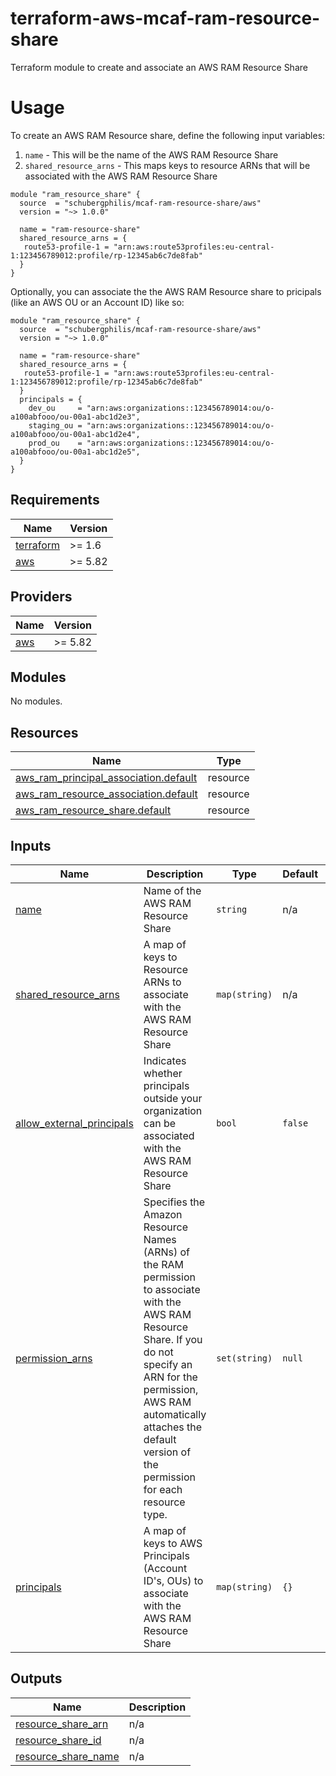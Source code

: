 # terraform-aws-mcaf-ram-resource-share
Terraform module to create and associate an AWS RAM Resource Share

# Usage

To create an AWS RAM Resource share, define the following input variables:

1. `name` - This will be the name of the AWS RAM Resource Share
2. `shared_resource_arns` - This maps keys to resource ARNs that will be associated with the AWS RAM Resource Share

```hcl
module "ram_resource_share" {
  source  = "schubergphilis/mcaf-ram-resource-share/aws"
  version = "~> 1.0.0"

  name = "ram-resource-share"
  shared_resource_arns = {
   route53-profile-1 = "arn:aws:route53profiles:eu-central-1:123456789012:profile/rp-12345ab6c7de8fab"
  }
}
```

Optionally, you can associate the the AWS RAM Resource share to pricipals (like an AWS OU or an Account ID) like so:

```hcl
module "ram_resource_share" {
  source  = "schubergphilis/mcaf-ram-resource-share/aws"
  version = "~> 1.0.0"

  name = "ram-resource-share"
  shared_resource_arns = {
   route53-profile-1 = "arn:aws:route53profiles:eu-central-1:123456789012:profile/rp-12345ab6c7de8fab"
  }
  principals = {
    dev_ou     = "arn:aws:organizations::123456789014:ou/o-a100abfooo/ou-00a1-abc1d2e3",
    staging_ou = "arn:aws:organizations::123456789014:ou/o-a100abfooo/ou-00a1-abc1d2e4",
    prod_ou    = "arn:aws:organizations::123456789014:ou/o-a100abfooo/ou-00a1-abc1d2e5",
  }
}
```

<!-- BEGIN_TF_DOCS -->
## Requirements

| Name | Version |
|------|---------|
| <a name="requirement_terraform"></a> [terraform](#requirement\_terraform) | >= 1.6 |
| <a name="requirement_aws"></a> [aws](#requirement\_aws) | >= 5.82 |

## Providers

| Name | Version |
|------|---------|
| <a name="provider_aws"></a> [aws](#provider\_aws) | >= 5.82 |

## Modules

No modules.

## Resources

| Name | Type |
|------|------|
| [aws_ram_principal_association.default](https://registry.terraform.io/providers/hashicorp/aws/latest/docs/resources/ram_principal_association) | resource |
| [aws_ram_resource_association.default](https://registry.terraform.io/providers/hashicorp/aws/latest/docs/resources/ram_resource_association) | resource |
| [aws_ram_resource_share.default](https://registry.terraform.io/providers/hashicorp/aws/latest/docs/resources/ram_resource_share) | resource |

## Inputs

| Name | Description | Type | Default | Required |
|------|-------------|------|---------|:--------:|
| <a name="input_name"></a> [name](#input\_name) | Name of the AWS RAM Resource Share | `string` | n/a | yes |
| <a name="input_shared_resource_arns"></a> [shared\_resource\_arns](#input\_shared\_resource\_arns) | A map of keys to Resource ARNs to associate with the AWS RAM Resource Share | `map(string)` | n/a | yes |
| <a name="input_allow_external_principals"></a> [allow\_external\_principals](#input\_allow\_external\_principals) | Indicates whether principals outside your organization can be associated with the AWS RAM Resource Share | `bool` | `false` | no |
| <a name="input_permission_arns"></a> [permission\_arns](#input\_permission\_arns) | Specifies the Amazon Resource Names (ARNs) of the RAM permission to associate with the AWS RAM Resource Share. If you do not specify an ARN for the permission, AWS RAM automatically attaches the default version of the permission for each resource type. | `set(string)` | `null` | no |
| <a name="input_principals"></a> [principals](#input\_principals) | A map of keys to AWS Principals (Account ID's, OUs) to associate with the AWS RAM Resource Share | `map(string)` | `{}` | no |

## Outputs

| Name | Description |
|------|-------------|
| <a name="output_resource_share_arn"></a> [resource\_share\_arn](#output\_resource\_share\_arn) | n/a |
| <a name="output_resource_share_id"></a> [resource\_share\_id](#output\_resource\_share\_id) | n/a |
| <a name="output_resource_share_name"></a> [resource\_share\_name](#output\_resource\_share\_name) | n/a |
<!-- END_TF_DOCS -->